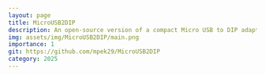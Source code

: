 ```yaml
---
layout: page
title: MicroUSB2DIP
description: An open-source version of a compact Micro USB to DIP adapter for easy and common prototyping.
img: assets/img/MicroUSB2DIP/main.png
importance: 1
git: https://github.com/mpek29/MicroUSB2DIP
category: 2025
---
```



